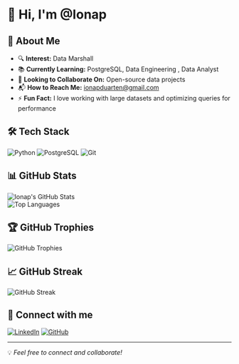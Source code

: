 # 👋 Hi, I'm @Ionap  

## 🚀 About Me  
- 🔍 **Interest:** Data Marshall  
- 📚 **Currently Learning:** PostgreSQL, Data Engineering , Data Analyst
- 💼 **Looking to Collaborate On:** Open-source data projects  
- 📬 **How to Reach Me:** [ionapduarten@gmail.com](mailto:ionapduarten@gmail.com)  
- ⚡ **Fun Fact:** I love working with large datasets and optimizing queries for performance  

## 🛠 Tech Stack  
![Python](https://img.shields.io/badge/Python-3776AB?style=for-the-badge&logo=python&logoColor=white)
![PostgreSQL](https://img.shields.io/badge/PostgreSQL-316192?style=for-the-badge&logo=postgresql&logoColor=white)
![Git](https://img.shields.io/badge/Git-F05032?style=for-the-badge&logo=git&logoColor=white)

## 📊 GitHub Stats  
![Ionap's GitHub Stats](https://github-readme-stats.vercel.app/api?username=Ionap&show_icons=true&theme=radical)  
![Top Languages](https://github-readme-stats.vercel.app/api/top-langs/?username=Ionap&layout=compact&theme=radical)  

## 🏆 GitHub Trophies  
![GitHub Trophies](https://github-profile-trophy.vercel.app/?username=Ionap&theme=radical&no-frame=true&margin-w=10)

## 📈 GitHub Streak  
![GitHub Streak](https://github-readme-streak-stats.herokuapp.com/?user=Ionap&theme=radical)

## 🔗 Connect with me  
[![LinkedIn](https://img.shields.io/badge/LinkedIn-0077B5?style=for-the-badge&logo=linkedin&logoColor=white)]([https://linkedin.com/in/tuusuario](https://www.linkedin.com/in/ionapduarten/))   
[![GitHub](https://img.shields.io/badge/GitHub-181717?style=for-the-badge&logo=github&logoColor=white)]([https://github.com/tuusuario](https://github.com/Ionap/Ionap))  

---

💡 *Feel free to connect and collaborate!*  
